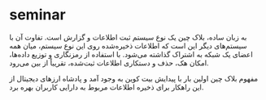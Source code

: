# seminar

به زبان ساده، بلاک چین یک نوع سیستم ثبت اطلاعات و گزارش است. تفاوت آن با سیستم‌های دیگر این است که اطلاعات ذخیره‌شده روی این نوع سیستم، میان همه اعضای یک شبکه به اشتراک گذاشته می‌شود. با استفاده از رمزنگاری و توزیع داده‌ها، امکان هک، حذف و دستکاری اطلاعات ثبت‌شده، تقریباً از بین می‌رود.

مفهوم بلاک چین اولین بار با پیدایش بیت کوین به وجود آمد و پادشاه ارزهای دیجیتال از این راهکار برای ذخیره اطلاعات مربوط به دارایی کاربران بهره برد.
